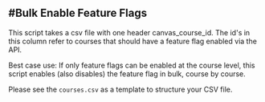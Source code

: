 #Bulk Enable Feature Flags
---
This script takes a csv file with one header canvas_course_id. The id's in this column refer to courses that should have a feature flag enabled via the API.

Best case use: If only feature flags can be enabled at the course level, this script enables (also disables) the feature flag in bulk, course by course.

Please see the `courses.csv` as a template to structure your CSV file.
